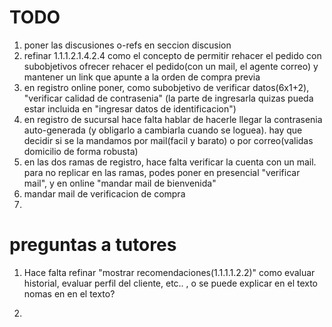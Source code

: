 TODO
====
1. poner las discusiones o-refs en seccion discusion
2. refinar 1.1.1.2.1.4.2.4 como el concepto de permitir rehacer el pedido con subobjetivos ofrecer rehacer el pedido(con un mail, el agente correo) y mantener un link que apunte a la orden de compra previa
3. en registro online poner, como subobjetivo de verificar datos(6x1+2), "verificar calidad de contrasenia" (la parte de ingresarla quizas pueda estar incluida en "ingresar datos de identificacion")
4. en registro de sucursal hace falta hablar de hacerle llegar la contrasenia auto-generada (y obligarlo a cambiarla cuando se loguea). hay que decidir si se la mandamos por mail(facil y barato) o por correo(validas domicilio de forma robusta)
5. en las dos ramas de registro, hace falta verificar la cuenta con un mail. para no replicar en las ramas, podes poner en presencial "verificar mail", y en online "mandar mail de bienvenida"
6. mandar mail de verificacion de compra
7.

preguntas a tutores
===================
1. Hace falta refinar "mostrar recomendaciones(1.1.1.1.2.2)" como evaluar historial, evaluar perfil del cliente, etc.. , o se puede explicar en el texto nomas en en el texto?

2.
